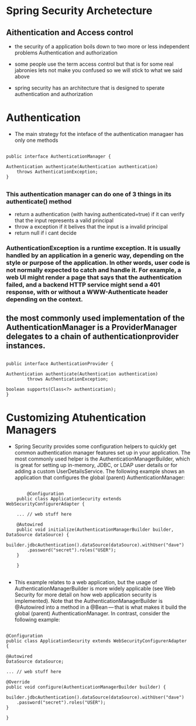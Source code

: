 # Spring Security Archetecture 

## Aithentication and Access control 
* the security of a application boils down to two more or less independent problems Authentication and authorization 

* some people use the term access control but that is for some real jabronies lets not make you confused so we will stick to what we said above 

* spring security has an architecture that is designed to sperate authentication and authorization 


# Authentication 
* The main strategy fot the inteface of the authentication managaer has only one methods 

##
    public interface AuthenticationManager {

    Authentication authenticate(Authentication authentication)
        throws AuthenticationException;
    }



## 

### This authentication manager can do one of 3 things in its authenticate() method
* return a authentication (with having authenticated=true) if it can verify that the input represents a valid principal
* throw a exception if it belives that the input is a invalid principal 
* return null if i cant decide 

### AuthenticationException is a runtime exception. It is usually handled by an application in a generic way, depending on the style or purpose of the application. In other words, user code is not normally expected to catch and handle it. For example, a web UI might render a page that says that the authentication failed, and a backend HTTP service might send a 401 response, with or without a WWW-Authenticate header depending on the context.

## the most commonly used implementation of the AuthenticationManager is a ProviderManager delegates to a chain of authenticationprovider instances. 



## 

    public interface AuthenticationProvider {

	Authentication authenticate(Authentication authentication)
			throws AuthenticationException;

	boolean supports(Class<?> authentication);
    }

##


# Customizing Atuhentication Managers 
* Spring Security provides some configuration helpers to quickly get common authentication manager features set up in your application. The most commonly used helper is the AuthenticationManagerBuilder, which is great for setting up in-memory, JDBC, or LDAP user details or for adding a custom UserDetailsService. The following example shows an application that configures the global (parent) AuthenticationManager:


##
            @Configuration
        public class ApplicationSecurity extends WebSecurityConfigurerAdapter {

        ... // web stuff here

        @Autowired
        public void initialize(AuthenticationManagerBuilder builder, DataSource dataSource) {
            builder.jdbcAuthentication().dataSource(dataSource).withUser("dave")
            .password("secret").roles("USER");
        }

        }

##

* This example relates to a web application, but the usage of AuthenticationManagerBuilder is more widely applicable (see Web Security for more detail on how web application security is implemented). Note that the AuthenticationManagerBuilder is @Autowired into a method in a @Bean — that is what makes it build the global (parent) AuthenticationManager. In contrast, consider the following example:

##
    @Configuration
    public class ApplicationSecurity extends WebSecurityConfigurerAdapter {

    @Autowired
    DataSource dataSource;

    ... // web stuff here

    @Override
    public void configure(AuthenticationManagerBuilder builder) {
        builder.jdbcAuthentication().dataSource(dataSource).withUser("dave")
        .password("secret").roles("USER");
    }

    }

##




